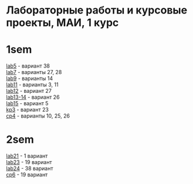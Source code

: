 # Лабораторные работы и курсовые проекты, МАИ, 1 курс   

# 1sem  
[lab5](./1sem/lab5) - вариант 38    
[lab7](./1sem/lab7) - варианты 27, 28    
[lab9](./1sem/lab9) - варианты 14  
[lab11](./1sem/lab11) - варианты 3, 11  
[lab12](./1sem/lab12) - вариант 27  
[lab13-14](./1sem/lab14-15) - вариант 26  
[lab15](./1sem/lab15-15) - вариант 5   
[kp3](./1sem/kp3) - вариант 23  
[cp4](./1sem/kp4) - варианты 10, 25, 26  

# 2sem
[lab21](./2sem/lab21) - 1  вариант  
[lab23](./2sem/lab23) - 19 вариант  
[lab24](./2sem/lab24) - 38 вариант  
[cp6](./2sem/cp6) - 19 вариант  
